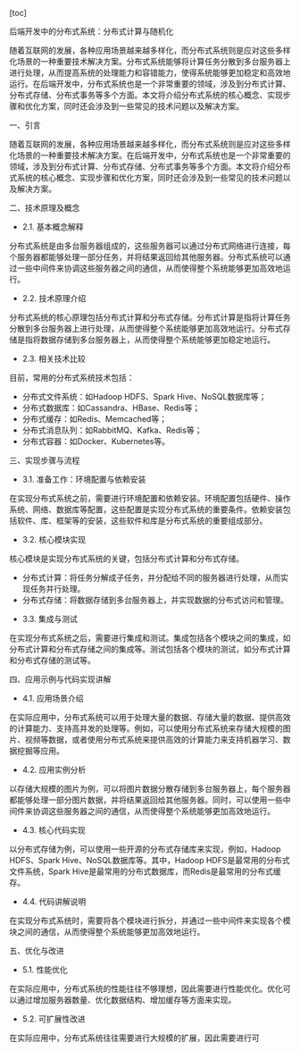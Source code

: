 
[toc]                    
                
                
后端开发中的分布式系统：分布式计算与随机化

随着互联网的发展，各种应用场景越来越多样化，而分布式系统则是应对这些多样化场景的一种重要技术解决方案。分布式系统能够将计算任务分散到多台服务器上进行处理，从而提高系统的处理能力和容错能力，使得系统能够更加稳定和高效地运行。在后端开发中，分布式系统也是一个非常重要的领域，涉及到分布式计算、分布式存储、分布式事务等多个方面。本文将介绍分布式系统的核心概念、实现步骤和优化方案，同时还会涉及到一些常见的技术问题以及解决方案。

一、引言

随着互联网的发展，各种应用场景越来越多样化，而分布式系统则是应对这些多样化场景的一种重要技术解决方案。在后端开发中，分布式系统也是一个非常重要的领域，涉及到分布式计算、分布式存储、分布式事务等多个方面。本文将介绍分布式系统的核心概念、实现步骤和优化方案，同时还会涉及到一些常见的技术问题以及解决方案。

二、技术原理及概念

- 2.1. 基本概念解释

分布式系统是由多台服务器组成的，这些服务器可以通过分布式网络进行连接，每个服务器都能够处理一部分任务，并将结果返回给其他服务器。分布式系统可以通过一些中间件来协调这些服务器之间的通信，从而使得整个系统能够更加高效地运行。

- 2.2. 技术原理介绍

分布式系统的核心原理包括分布式计算和分布式存储。分布式计算是指将计算任务分散到多台服务器上进行处理，从而使得整个系统能够更加高效地运行。分布式存储是指将数据存储到多台服务器上，从而使得整个系统能够更加稳定地运行。

- 2.3. 相关技术比较

目前，常用的分布式系统技术包括：

* 分布式文件系统：如Hadoop HDFS、Spark Hive、NoSQL数据库等；
* 分布式数据库：如Cassandra、HBase、Redis等；
* 分布式缓存：如Redis、Memcached等；
* 分布式消息队列：如RabbitMQ、Kafka、Redis等；
* 分布式容器：如Docker、Kubernetes等。

三、实现步骤与流程

- 3.1. 准备工作：环境配置与依赖安装

在实现分布式系统之前，需要进行环境配置和依赖安装。环境配置包括硬件、操作系统、网络、数据库等配置，这些配置是实现分布式系统的重要条件。依赖安装包括软件、库、框架等的安装，这些软件和库是分布式系统的重要组成部分。

- 3.2. 核心模块实现

核心模块是实现分布式系统的关键，包括分布式计算和分布式存储。

* 分布式计算：将任务分解成子任务，并分配给不同的服务器进行处理，从而实现任务并行处理。
* 分布式存储：将数据存储到多台服务器上，并实现数据的分布式访问和管理。

- 3.3. 集成与测试

在实现分布式系统之后，需要进行集成和测试。集成包括各个模块之间的集成，如分布式计算和分布式存储之间的集成等。测试包括各个模块的测试，如分布式计算和分布式存储的测试等。

四、应用示例与代码实现讲解

- 4.1. 应用场景介绍

在实际应用中，分布式系统可以用于处理大量的数据、存储大量的数据、提供高效的计算能力、支持高并发的处理等。例如，可以使用分布式系统来存储大规模的图片、视频等数据，或者使用分布式系统来提供高效的计算能力来支持机器学习、数据挖掘等应用。

- 4.2. 应用实例分析

以存储大规模的图片为例，可以将图片数据分散存储到多台服务器上，每个服务器都能够处理一部分图片数据，并将结果返回给其他服务器。同时，可以使用一些中间件来协调这些服务器之间的通信，从而使得整个系统能够更加高效地运行。

- 4.3. 核心代码实现

以分布式存储为例，可以使用一些开源的分布式存储库来实现，例如，Hadoop HDFS、Spark Hive、NoSQL数据库等。其中，Hadoop HDFS是最常用的分布式文件系统，Spark Hive是最常用的分布式数据库，而Redis是最常用的分布式缓存。

- 4.4. 代码讲解说明

在实现分布式系统时，需要将各个模块进行拆分，并通过一些中间件来实现各个模块之间的通信，从而使得整个系统能够更加高效地运行。

五、优化与改进

- 5.1. 性能优化

在实际应用中，分布式系统的性能往往不够理想，因此需要进行性能优化。优化可以通过增加服务器数量、优化数据结构、增加缓存等方面来实现。

- 5.2. 可扩展性改进

在实际应用中，分布式系统往往需要进行大规模的扩展，因此需要进行可

